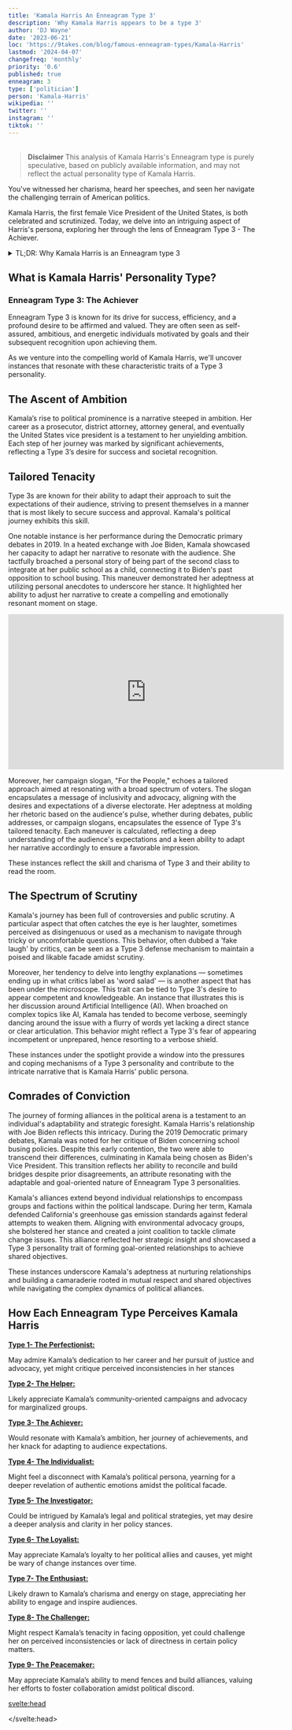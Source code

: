 ```yaml
---
title: 'Kamala Harris An Enneagram Type 3'
description: 'Why Kamala Harris appears to be a type 3'
author: 'DJ Wayne'
date: '2023-06-21'
loc: 'https://9takes.com/blog/famous-enneagram-types/Kamala-Harris'
lastmod: '2024-04-07'
changefreq: 'monthly'
priority: '0.6'
published: true
enneagram: 3
type: ['politician']
person: 'Kamala-Harris'
wikipedia: ''
twitter: ''
instagram: ''
tiktok: ''
---
```


<!-- // notes:  -->

<script>
	import  PopCard  from "../../../lib/components/atoms/PopCard.svelte";
</script>

<div
    style="display: flex;
    justify-content: center;
    margin: 1rem 0;
    "
>
    <PopCard
        image={`/types/3s/${'Kamala-Harris'}.webp`}
        showIcon={false}
        enneagramType="3"
        displayText="Kamala Harris"
        subtext=""
    />
</div>

> **Disclaimer** This analysis of Kamala Harris's Enneagram type is purely speculative, based on publicly available information, and may not reflect the actual personality type of Kamala Harris.

<p class="firstLetter">You've witnessed her charisma, heard her speeches, and seen her navigate the challenging terrain of American politics.</p>

Kamala Harris, the first female Vice President of the United States, is both celebrated and scrutinized. Today, we delve into an intriguing aspect of Harris's persona, exploring her through the lens of Enneagram Type 3 - The Achiever.

<details>
<summary class="accordion">TL;DR: Why Kamala Harris is an Enneagram type 3</summary>
<div class="panel">
<ul>
<li><b>Ambitious Ascent</b>: Kamala Harris's climb from a prosecutor to the Vice President of the United States epitomizes the ambition characteristic of Type 3. Her journey, marked by significant achievements and societal recognition, echoes Type 3's drive for success and affirmation.
</li>
<li><b>Inner World</b>: Inside Kamala’s mind, there might be a daily striving for excellence and a continuous self-evaluation against the goals set. Her actions, whether in policy advocacy or public addresses, likely stem from a desire to resonate with her audience, showcasing the adaptable and goal-oriented mindset of Type 3.
</li>
<li><b>Spectrum of Scrutiny</b>: The critique surrounding Kamala’s supposed 'fake laugh' and verbose responses in certain discussions can be seen as a defense mechanism, a Type 3’s way of maintaining a favorable facade. These reactions could symbolize a Type 3's core fear of worthlessness, eliciting empathy towards the pressures of maintaining a poised image amidst scrutiny.
</li>
<li><b>Core Motivation</b>: Kamala's actions, alliances, and public engagements can be traced back to Type 3's core motivation of feeling valued and accepted. Whether mending fences with Joe Biden post-debate or aligning with advocacy groups, these actions reflect a strategic pursuit to resonate with others, further her goals, and achieve a sense of validation and accomplishment.
</li>
</ul>
  </div>
</details>

## What is Kamala Harris' Personality Type?

### Enneagram Type 3: The Achiever

Enneagram Type 3 is known for its drive for success, efficiency, and a profound desire to be affirmed and valued. They are often seen as self-assured, ambitious, and energetic individuals motivated by goals and their subsequent recognition upon achieving them.

As we venture into the compelling world of Kamala Harris, we'll uncover instances that resonate with these characteristic traits of a Type 3 personality.

## The Ascent of Ambition

Kamala’s rise to political prominence is a narrative steeped in ambition. Her career as a prosecutor, district attorney, attorney general, and eventually the United States vice president is a testament to her unyielding ambition. Each step of her journey was marked by significant achievements, reflecting a Type 3’s desire for success and societal recognition.

## Tailored Tenacity

Type 3s are known for their ability to adapt their approach to suit the expectations of their audience, striving to present themselves in a manner that is most likely to secure success and approval. Kamala's political journey exhibits this skill.

One notable instance is her performance during the Democratic primary debates in 2019. In a heated exchange with Joe Biden, Kamala showcased her capacity to adapt her narrative to resonate with the audience. She tactfully broached a personal story of being part of the second class to integrate at her public school as a child, connecting it to Biden's past opposition to school busing. This maneuver demonstrated her adeptness at utilizing personal anecdotes to underscore her stance. It highlighted her ability to adjust her narrative to create a compelling and emotionally resonant moment on stage.

<div class="iframe-container">
<iframe width="560" height="315" src="https://www.youtube.com/embed/J1OvDB_wavI?si=RQN1pfIqXhKVG0Cm" title="Kamala playing off the audience" frameborder="0" allow="accelerometer; autoplay; clipboard-write; encrypted-media; gyroscope; picture-in-picture; web-share" allowfullscreen></iframe>
</div>

Moreover, her campaign slogan, "For the People," echoes a tailored approach aimed at resonating with a broad spectrum of voters. The slogan encapsulates a message of inclusivity and advocacy, aligning with the desires and expectations of a diverse electorate.
Her adeptness at molding her rhetoric based on the audience's pulse, whether during debates, public addresses, or campaign slogans, encapsulates the essence of Type 3's tailored tenacity. Each maneuver is calculated, reflecting a deep understanding of the audience's expectations and a keen ability to adapt her narrative accordingly to ensure a favorable impression.

These instances reflect the skill and charisma of Type 3 and their ability to read the room.

## The Spectrum of Scrutiny

Kamala's journey has been full of controversies and public scrutiny. A particular aspect that often catches the eye is her laughter, sometimes perceived as disingenuous or used as a mechanism to navigate through tricky or uncomfortable questions. This behavior, often dubbed a 'fake laugh' by critics, can be seen as a Type 3 defense mechanism to maintain a poised and likable facade amidst scrutiny.

Moreover, her tendency to delve into lengthy explanations — sometimes ending up in what critics label as 'word salad' — is another aspect that has been under the microscope. This trait can be tied to Type 3's desire to appear competent and knowledgeable. An instance that illustrates this is her discussion around Artificial Intelligence (AI). When broached on complex topics like AI, Kamala has tended to become verbose, seemingly dancing around the issue with a flurry of words yet lacking a direct stance or clear articulation. This behavior might reflect a Type 3's fear of appearing incompetent or unprepared, hence resorting to a verbose shield.

These instances under the spotlight provide a window into the pressures and coping mechanisms of a Type 3 personality and contribute to the intricate narrative that is Kamala Harris' public persona.

## Comrades of Conviction

The journey of forming alliances in the political arena is a testament to an individual's adaptability and strategic foresight. Kamala Harris's relationship with Joe Biden reflects this intricacy. During the 2019 Democratic primary debates, Kamala was noted for her critique of Biden concerning school busing policies. Despite this early contention, the two were able to transcend their differences, culminating in Kamala being chosen as Biden's Vice President. This transition reflects her ability to reconcile and build bridges despite prior disagreements, an attribute resonating with the adaptable and goal-oriented nature of Enneagram Type 3 personalities.

Kamala's alliances extend beyond individual relationships to encompass groups and factions within the political landscape. During her term, Kamala defended California's greenhouse gas emission standards against federal attempts to weaken them. Aligning with environmental advocacy groups, she bolstered her stance and created a joint coalition to tackle climate change issues. This alliance reflected her strategic insight and showcased a Type 3 personality trait of forming goal-oriented relationships to achieve shared objectives.

These instances underscore Kamala's adeptness at nurturing relationships and building a camaraderie rooted in mutual respect and shared objectives while navigating the complex dynamics of political alliances.

## How Each Enneagram Type Perceives Kamala Harris

<article>
    <a href="/blog/enneagram/enneagram-type-1"><b>Type 1- The Perfectionist:</b></a>
  <p>May admire Kamala’s dedication to her career and her pursuit of justice and advocacy, yet might critique perceived inconsistencies in her stances</p>
</article>
<article>
    <a href="/blog/enneagram/enneagram-type-2"><b>Type 2- The Helper:</b></a>
  <p>Likely appreciate Kamala’s community-oriented campaigns and advocacy for marginalized groups.</p>
</article>
<article>
    <a href="/blog/enneagram/enneagram-type-3"><b>Type 3- The Achiever:</b></a>
  <p>Would resonate with Kamala’s ambition, her journey of achievements, and her knack for adapting to audience expectations.</p>
</article>
<article>
    <a href="/blog/enneagram/enneagram-type-4"><b>Type 4- The Individualist:</b></a>
  <p>Might feel a disconnect with Kamala’s political persona, yearning for a deeper revelation of authentic emotions amidst the political facade.</p>
</article>
<article>
    <a href="/blog/enneagram/enneagram-type-5"><b>Type 5- The Investigator:</b></a>
  <p>Could be intrigued by Kamala’s legal and political strategies, yet may desire a deeper analysis and clarity in her policy stances.</p>
</article>
<article>
    <a href="/blog/enneagram/enneagram-type-6"><b>Type 6- The Loyalist:</b></a>
  <p>May appreciate Kamala’s loyalty to her political allies and causes, yet might be wary of change instances over time.</p>
</article>
<article>
    <a href="/blog/enneagram/enneagram-type-7"><b>Type 7- The Enthusiast:</b></a>
  <p>Likely drawn to Kamala’s charisma and energy on stage, appreciating her ability to engage and inspire audiences.</p>
</article>
<article>
    <a href="/blog/enneagram/enneagram-type-8"><b>Type 8- The Challenger:</b></a>
  <p>Might respect Kamala’s tenacity in facing opposition, yet could challenge her on perceived inconsistencies or lack of directness in certain policy matters.</p>
</article>
<article>
    <a href="/blog/enneagram/enneagram-type-9"><b>Type 9- The Peacemaker:</b></a>
  <p>May appreciate Kamala’s ability to mend fences and build alliances, valuing her efforts to foster collaboration amidst political discord.</p>
</article>

<svelte:head>

<script type="application/ld+json">
    {
  "@context": "http://schema.org",
  "@graph": [
    {
      "@type": "Article",
      "articleBody": "This article explores the persona of Kamala Harris through the Enneagram Type 3 lens, unveiling her ambitious ascent, inner world dynamics, controversies faced, and the core motivation driving her actions. The narrative delves into her ability to adapt and resonate with diverse audiences, reflecting the Type 3 attributes of ambition, adaptability, and a quest for validation.",
      "creator": {
        "@type": "Person",
        "name": "DJ Wayne",
        "sameAs": ["https://www.instagram.com/djwayne3/", "https://www.youtube.com/@djwayne3", "https://www.linkedin.com/in/davidtwayne/", "https://twitter.com/djwayne3"
        ]
      },
      "author": {
        "@type": "Person",
        "name": "DJ Wayne",
        "sameAs": ["https://www.instagram.com/djwayne3/", "https://www.youtube.com/@djwayne3", "https://www.linkedin.com/in/davidtwayne/", "https://twitter.com/djwayne3"]
      },
      "dateModified": {
        "@type": "Date",
        "@value": "2024-04-07"
      },
      "datePublished": {
        "@type": "Date",
        "@value": "2023-06-21"
      },
      "description": "Unveiling Kamala Harris's narrative through an Enneagram Type 3 lens, exploring her ambition, adaptability, controversies, and core motivation.",
      "headline": "Kamala Harris's Persona: An Enneagram Type 3 Exploration",
      "image": {
        "@type": "ImageObject",
        "height": 900,
        "url": "https://9takes.com/types/3s/Kamala-Harris.webp",
        "width": 900
      },
      "mainEntityOfPage": {
        "@id": "https://9takes.com/blog/famous-enneagram-types/Kamala-Harris",
        "@type": "WebPage"
      },
      "mentions": {
        "@type": "Person",
        "name": "Kamala Harris",
        "sameAs": ["https://en.wikipedia.org/wiki/Kamala_Harris", "https://twitter.com/KamalaHarris", "https://www.instagram.com/kamalaharris/"]
      },
      "publisher": {
        "@type": "Organization",
        "sameAs": ["https://www.instagram.com/9takesdotcom/", "https://twitter.com/9takesdotcom"],
        "logo": {
          "@type": "ImageObject",
          "url": "https://9takes.com/brand/darkRubix.png"
        },
        "name": "9takes"
      }
    },
    {
      "@type": "FAQPage",
      "mainEntity": [
        {
          "@type": "Question",
          "acceptedAnswer": {
            "@type": "Answer",
            "text": "Kamala Harris exhibits many traits associated with Enneagram Type 3 personalities, such as ambition, adaptability, and a drive for societal validation. Her journey from a prosecutor to Vice President reflects the Type 3's pursuit of success and recognition."
          },
          "name": "Why is Kamala Harris considered an Enneagram Type 3?"
        },
        {
          "@type": "Question",
          "acceptedAnswer": {
            "@type": "Answer",
            "text": "Kamala’s inner world might be a blend of continuous self-evaluation against set goals, a striving for excellence, and a desire to resonate with her audience. These daily endeavors reflect the adaptable and goal-oriented mindset of a Type 3."
          },
          "name": "What might Kamala Harris's inner world be like?"
        },
        {
          "@type": "Question",
          "acceptedAnswer": {
            "@type": "Answer",
            "text": "The scrutiny surrounding Kamala's 'fake laugh' or verbose responses in certain situations could stem from a Type 3's core fear of worthlessness, as they might act to maintain a favorable facade amidst scrutiny, eliciting empathy towards the pressures of public image management."
          },
          "name": "What controversies reflect Kamala Harris's Enneagram Type 3 traits?"
        },
        {
          "@type": "Question",
          "acceptedAnswer": {
            "@type": "Answer",
            "text": "Kamala's core motivation likely revolves around feeling valued and accepted, which is echoed in her strategic alliances and public engagements. Her actions reflect a Type 3's drive to resonate with others, further her goals, and achieve validation."
          },
          "name": "What is Kamala Harris's core motivation as an Enneagram Type 3?"
        }
      ]
    }
  ]
}

</script>

</svelte:head>

<style lang="scss"></style>
